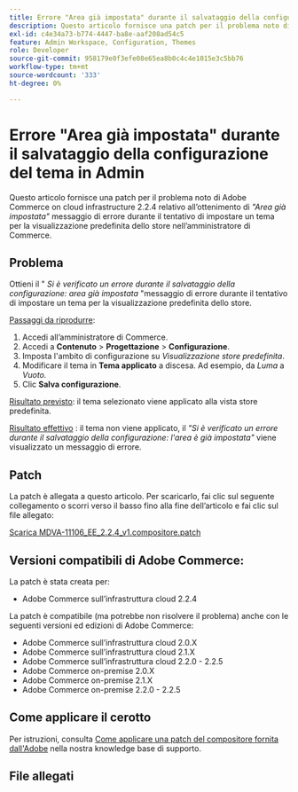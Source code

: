 ```yaml
---
title: Errore "Area già impostata" durante il salvataggio della configurazione del tema in Admin
description: Questo articolo fornisce una patch per il problema noto di Adobe Commerce on Cloud Infrastructure 2.2.4 relativo al recupero del messaggio di errore *"Area già impostata"* quando si tenta di impostare un tema per la visualizzazione predefinita dello store in Commerce Admin.
exl-id: c4e34a73-b774-4447-ba8e-aaf208ad54c5
feature: Admin Workspace, Configuration, Themes
role: Developer
source-git-commit: 958179e0f3efe08e65ea8b0c4c4e1015e3c5bb76
workflow-type: tm+mt
source-wordcount: '333'
ht-degree: 0%

---
```


# Errore &quot;Area già impostata&quot; durante il salvataggio della configurazione del tema in Admin

Questo articolo fornisce una patch per il problema noto di Adobe Commerce on cloud infrastructure 2.2.4 relativo all’ottenimento di *&quot;Area già impostata&quot;* messaggio di errore durante il tentativo di impostare un tema per la visualizzazione predefinita dello store nell’amministratore di Commerce.

## Problema

Ottieni il &quot; *Si è verificato un errore durante il salvataggio della configurazione: area già impostata* &quot;messaggio di errore durante il tentativo di impostare un tema per la visualizzazione predefinita dello store.

<u>Passaggi da riprodurre</u>:

1. Accedi all’amministratore di Commerce.
1. Accedi a **Contenuto** > **Progettazione** > **Configurazione**.
1. Imposta l&#39;ambito di configurazione su *Visualizzazione store predefinita*.
1. Modificare il tema in **Tema applicato** a discesa. Ad esempio, da *Luma* a *Vuoto.*
1. Clic **Salva configurazione**.

<u>Risultato previsto</u>: il tema selezionato viene applicato alla vista store predefinita.

<u>Risultato effettivo</u> : il tema non viene applicato, il *&quot;Si è verificato un errore durante il salvataggio della configurazione: l&#39;area è già impostata&quot;* viene visualizzato un messaggio di errore.

## Patch

La patch è allegata a questo articolo. Per scaricarlo, fai clic sul seguente collegamento o scorri verso il basso fino alla fine dell’articolo e fai clic sul file allegato:

[Scarica MDVA-11106\_EE\_2.2.4\_v1.compositore.patch](assets/MDVA-11106_EE_2.2.4_v1.composer.patch.zip)

## Versioni compatibili di Adobe Commerce:

La patch è stata creata per:

* Adobe Commerce sull’infrastruttura cloud 2.2.4

La patch è compatibile (ma potrebbe non risolvere il problema) anche con le seguenti versioni ed edizioni di Adobe Commerce:

* Adobe Commerce sull’infrastruttura cloud 2.0.X
* Adobe Commerce sull’infrastruttura cloud 2.1.X
* Adobe Commerce sull’infrastruttura cloud 2.2.0 - 2.2.5
* Adobe Commerce on-premise 2.0.X
* Adobe Commerce on-premise 2.1.X
* Adobe Commerce on-premise 2.2.0 - 2.2.5

## Come applicare il cerotto

Per istruzioni, consulta [Come applicare una patch del compositore fornita dall&#39;Adobe](/help/how-to/general/how-to-apply-a-composer-patch-provided-by-magento.md) nella nostra knowledge base di supporto.

## File allegati
